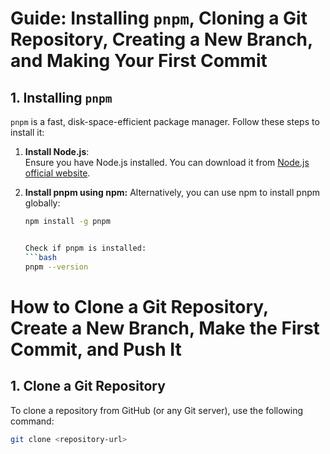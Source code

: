 # Guide: Installing `pnpm`, Cloning a Git Repository, Creating a New Branch, and Making Your First Commit

## 1. Installing `pnpm`
`pnpm` is a fast, disk-space-efficient package manager. Follow these steps to install it:

1. **Install Node.js**:  
   Ensure you have Node.js installed. You can download it from [Node.js official website](https://nodejs.org/).

2. **Install pnpm using npm:**
Alternatively, you can use npm to install pnpm globally:
   ```bash
   npm install -g pnpm


   Check if pnpm is installed:
   ```bash
   pnpm --version


# How to Clone a Git Repository, Create a New Branch, Make the First Commit, and Push It

## 1. Clone a Git Repository
To clone a repository from GitHub (or any Git server), use the following command:

```bash
git clone <repository-url>

